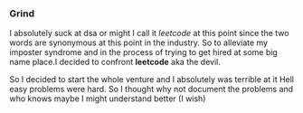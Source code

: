 ### Grind

I absolutely suck at dsa or might I call it *leetcode* at this point
since the two words are synonymous at this point in the industry. So to alleviate
my imposter syndrome and in the process of trying to get hired at some big name place.I decided
to confront **leetcode** aka the devil.

So I decided to start the whole venture and I absolutely was terrible at it
Hell easy problems were hard. So I thought why not document the problems and who knows
maybe I might understand better (I wish)